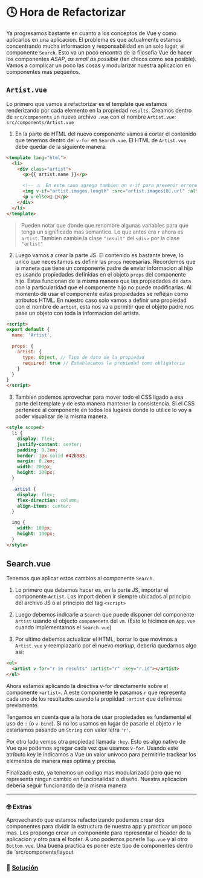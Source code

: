 # 🕓 Hora de Refactorizar

Ya progresamos bastante en cuanto a los conceptos de Vue y como aplicarlos en una aplicacion. El problema es que actualmente estamos concentrando mucha informacion y responsabilidad en un solo lugar, el componente `Search`. Esto va un poco encontra de la filosofia Vue de hacer los componentes *ASAP*, *as small as possible* (tan chicos como sea posible). Vamos a complicar un poco las cosas y modularizar nuestra aplicacion en componentes mas pequeños.


## `Artist.vue`

Lo primero que vamos a refactorizar es el template que estamos renderizando por cada elemento en la propiedad `results`. Creamos dentro de `src/components` un nuevo archivo `.vue` con el nombre `Artist.vue`: `src/components/Artist.vue`

1. En la parte de HTML del nuevo componente vamos a cortar el contenido que tenemos dentro del `v-for` en `Search.vue`. El HTML de `Artist.vue` debe quedar de la siguiente manera:

```html
<template lang="html">
  <li>
    <div class="artist">
      <p>{{ artist.name }}</p>

      <!-- ⚠️  En este caso agrego tambien un v-if para prevenir errores ya que la propiedad images puede venir vacia -->
      <img v-if="artist.images.length" :src="artist.images[0].url" :alt="artist.name">
      <p v-else>🚫 🌅</p>
    </div>
  </li>
</template>
```

> Pueden notar que donde que renombre algunas variables para que tenga un significado mas semantico. Lo que antes era `r` ahora es `artist`. Tambien cambie la clase `"result"` del `<div>` por la clase `"artist"`

2. Luego vamos a crear la parte JS. El contenido es bastante breve, lo unico que necesitamos es definir las `props` necesarias. Recordemos que la manera que tiene un componente padre de enviar informacion al hijo es usando propiedades definidas en el objeto `props` del componente hijo.
Estas funcionan de la misma manera que las propiedades de `data` con la particularidad que el componente hijo no puede modificarlas. Al momento de usar el componente estas propiedades se reflejan como atributos HTML.
En nuestro caso solo vamos a definir una propiedad con el nombre de `artist`, esta nos va a permitir que el objeto padre nos pase un objeto con toda la informacion del artista.

```html
<script>
export default {
  name: 'Artist',

  props: {
    artist: {
      type: Object, // Tipo de dato de la propiedad
      required: true // Establecemos la propiedad como obligatoria
    }
  }
}
</script>
```

3. Tambien podemos aprovechar para mover todo el CSS ligado a esa parte del template y de esta manera mantener la consistencia. Si el CSS pertenece al componente en todos los lugares donde lo utilice lo voy a poder visualizar de la misma manera.

```html
<style scoped>
  li {
    display: flex;
    justify-content: center;
    padding: 0.2em;
    border: 1px solid #42b983;
    margin: 0.2em;
    width: 200px;
    height: 200px;
  }

  .artist {
    display: flex;
    flex-direction: column;
    align-items: center;
  }

  img {
    width: 100px;
    height: 100px;
  }
</style>
```

## Search.vue

Tenemos que aplicar estos cambios al componente `Search`.

1. Lo primero que debemos hacer es, en la parte JS, importar el componente `Artist`. Los import deben ir siempre ubicados al principio del archivo JS o al principio del tag `<script>`

2. Luego debemos indicarle a `Search` que puede disponer del componente `Artist` usando el objecto `componenets` del `vm`. (Esto lo hicimos en `App.vue` cuando implementamos el `Search.vue`)

3. Por ultimo debemos actualizar el HTML, borrar lo que movimos a `Artist.vue` y reemplazarlo por el nuevo *markup*, deberia quedarnos algo asi:

```html
<ul>
  <artist v-for="r in results" :artist="r" :key="r.id"></artist>
</ul>
```

Ahora estamos aplicando la directiva v-for directamente sobre el componente `<artist>`. A este componente le pasamos `r` que representa cada uno de los resultados usando la propiidad `:artist` que definimos previamente.

Tengamos en cuenta que a la hora de usar propiedades es fundamental el uso de `:` (o `v-bind`). Si no los usamos en lugar de pasarle el objeto `r` le estariamos pasando un `String` con valor letra `'r'`.

Por otro lado vemos otra propiedad llamada `:key`. Esto es algo nativo de Vue que podemos agregar cada vez que usamos `v-for`. Usando este atributo key le indicamos a Vue un valor univoco para permitirle trackear los elementos de manera mas optima y precisa.

Finalizado esto, ya tenemos un codigo mas modularizado pero que no representa ningun cambio en funcionalidad o diseño. Nuestra aplicacion deberia seguir funcionando de la misma manera

___
### 🤓 Extras
Aprovechando que estamos refactorizando podemos crear dos componentes para dividir la estructura de nuestra app y practicar un poco mas. Les propongo crear un componente para representar el header de la aplicacion y otro para el footer. A uno podemos ponerle `Top.vue` y al otro `Bottom.vue`. Una buena practica es poner este tipo de componentes dentro de `src/components/layout


### 📝 [Solución](https://github.com/ianaya89/workshop-vuejs/blob/master/hints/12.md)
